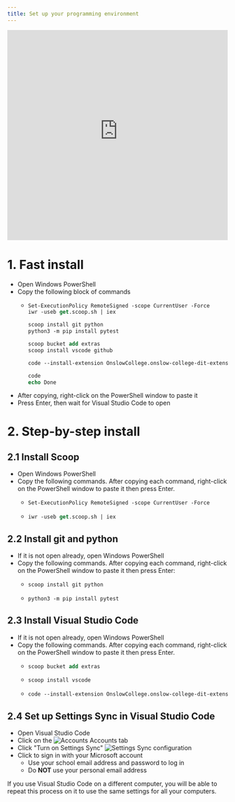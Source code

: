 ```yaml
---
title: Set up your programming environment
---
```


<iframe width="100%" height="480" src="https://www.youtube-nocookie.com/embed/a1kuQYEP_fE?controls=0" title="YouTube video player" frameborder="0" allow="accelerometer; autoplay; clipboard-write; encrypted-media; gyroscope; picture-in-picture" allowfullscreen></iframe>

# 1. Fast install

- Open Windows PowerShell
- Copy the following block of commands
  - ```ps
    Set-ExecutionPolicy RemoteSigned -scope CurrentUser -Force
    iwr -useb get.scoop.sh | iex

    scoop install git python
    python3 -m pip install pytest

    scoop bucket add extras
    scoop install vscode github

    code --install-extension OnslowCollege.onslow-college-dit-extensions
    
    code
    echo Done
    ```
- After copying, right-click on the PowerShell window to paste it
- Press Enter, then wait for Visual Studio Code to open

# 2. Step-by-step install

## 2.1 Install Scoop

- Open Windows PowerShell
- Copy the following commands. After copying each command, right-click on the PowerShell window to paste it then press Enter. 
  - ```ps
    Set-ExecutionPolicy RemoteSigned -scope CurrentUser -Force
    ```
  - ```ps
    iwr -useb get.scoop.sh | iex
    ```

## 2.2 Install git and python

- If it is not open already, open Windows PowerShell
- Copy the following commands. After copying each command, right-click on the PowerShell window to paste it then press Enter:
  - ```ps
    scoop install git python
    ```
  - ```ps
    python3 -m pip install pytest
    ```

## 2.3 Install Visual Studio Code

- If it is not open already, open Windows PowerShell
- Copy the following commands. After copying each command, right-click on the PowerShell window to paste it then press Enter. 
  - ```ps
    scoop bucket add extras
    ```
  - ```ps
    scoop install vscode
    ```
  - ```ps
    code --install-extension OnslowCollege.onslow-college-dit-extensions
    ```

## 2.4 Set up Settings Sync in Visual Studio Code

- Open Visual Studio Code
- Click on the ![Accounts](/img/account.svg) Accounts tab
- Click "Turn on Settings Sync"
![Settings Sync configuration](img/vscode04.png)
- Click to sign in with your Microsoft account
  - Use your school email address and password to log in
  - Do **NOT** use your personal email address

If you use Visual Studio Code on a different computer, you will be able to repeat this process on it to use the same settings for all your computers.
